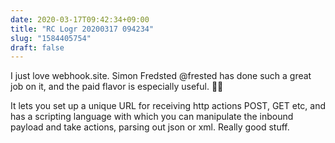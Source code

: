 ```yaml
---
date: 2020-03-17T09:42:34+09:00
title: "RC Logr 20200317 094234"
slug: "1584405754"
draft: false
---
```


I just love webhook.site. Simon Fredsted @frested has done such a great job on it, and the paid flavor is especially useful. 🤖🦾

It lets you set up a unique URL for receiving http actions POST, GET etc, and has a scripting language with which you can manipulate the inbound payload and take actions, parsing out json or xml. Really good stuff. 
